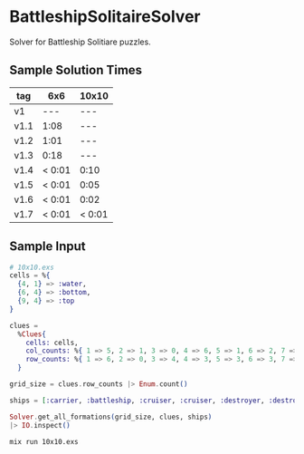 # BattleshipSolitaireSolver

Solver for Battleship Solitiare puzzles.

## Sample Solution Times

| tag  | 6x6     | 10x10  |
| ---  | ------- | -----  |
| v1   | ---     |   ---  |
| v1.1 | 1:08    |   ---  |
| v1.2 | 1:01    |   ---  |
| v1.3 | 0:18    |   ---  |
| v1.4 | < 0:01  |   0:10 |
| v1.5 | < 0:01  |   0:05 |
| v1.6 | < 0:01  |   0:02 |
| v1.7 | < 0:01  | < 0:01 |


## Sample Input

```elixir
# 10x10.exs
cells = %{
  {4, 1} => :water,
  {6, 4} => :bottom,
  {9, 4} => :top
}

clues =
  %Clues{
    cells: cells,
    col_counts: %{ 1 => 5, 2 => 1, 3 => 0, 4 => 6, 5 => 1, 6 => 2, 7 => 2, 8 => 1, 9 => 4, 10 => 3 },
    row_counts: %{ 1 => 6, 2 => 0, 3 => 4, 4 => 3, 5 => 3, 6 => 3, 7 => 3, 8 => 0, 9 => 2, 10 => 1 }
  }

grid_size = clues.row_counts |> Enum.count()

ships = [:carrier, :battleship, :cruiser, :cruiser, :destroyer, :destroyer, :destroyer, :buoy, :buoy, :buoy, :buoy]

Solver.get_all_formations(grid_size, clues, ships)
|> IO.inspect()
```

```bash
mix run 10x10.exs
```

